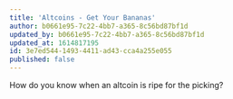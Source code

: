 ```yaml
---
title: 'Altcoins - Get Your Bananas'
author: b0661e95-7c22-4bb7-a365-8c56bd87bf1d
updated_by: b0661e95-7c22-4bb7-a365-8c56bd87bf1d
updated_at: 1614817195
id: 3e7ed544-1493-4411-ad43-cca4a255e055
published: false
---
```

How do you know when an altcoin is ripe for the picking?